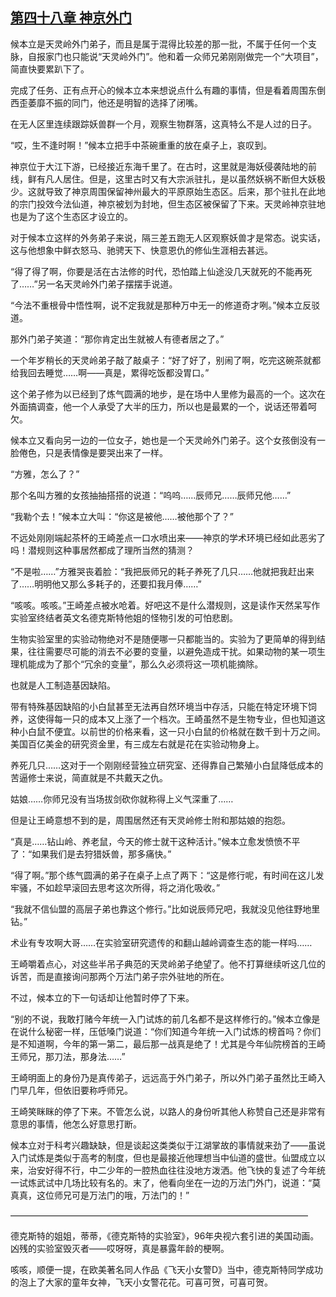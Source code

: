 ## [第四十八章 神京外门](https://www.xxbiquge.com/11_11207/8845475.html)


  候本立是天灵岭外门弟子，而且是属于混得比较差的那一批，不属于任何一个支脉，自报家门也只能说“天灵岭外门”。他和着一众师兄弟刚刚做完一个“大项目”，简直快要累趴下了。

  完成了任务、正有点开心的候本立本来想说点什么有趣的事情，但是看着周围东倒西歪萎靡不振的同门，他还是明智的选择了闭嘴。

  在无人区里连续跟踪妖兽群一个月，观察生物群落，这真特么不是人过的日子。

  “哎，生不逢时啊！”候本立把手中茶碗重重的放在桌子上，哀叹到。

  神京位于大江下游，已经接近东海千里了。在古时，这里就是海妖侵袭陆地的前线，鲜有凡人居住。但是，这里古时又有大宗派驻扎，是以虽然妖祸不断但大妖极少。这就导致了神京周围保留神州最大的平原原始生态区。后来，那个驻扎在此地的宗门投效今法仙道，神京被划为封地，但生态区被保留了下来。天灵岭神京驻地也是为了这个生态区才设立的。

  对于候本立这样的外务弟子来说，隔三差五跑无人区观察妖兽才是常态。说实话，这与他想象中鲜衣怒马、驰骋天下、快意恩仇的修仙生涯相去甚远。

  “得了得了啊，你要是活在古法修的时代，恐怕踏上仙途没几天就死的不能再死了……”另一名天灵岭外门弟子摆摆手说道。

  “今法不重根骨中悟性啊，说不定我就是那种万中无一的修道奇才咧。”候本立反驳道。

  那外门弟子笑道：“那你肯定出生就被人有德者居之了。”

  一个年岁稍长的天灵岭弟子敲了敲桌子：“好了好了，别闹了啊，吃完这碗茶就都给我回去睡觉……啊——真是，累得吃饭都没胃口。”

  这个弟子修为以已经到了炼气圆满的地步，是在场中人里修为最高的一个。这次在外面搞调查，他一个人承受了大半的压力，所以也是最累的一个，说话还带着呵欠。

  候本立又看向另一边的一位女子，她也是一个天灵岭外门弟子。这个女孩倒没有一脸倦色，只是表情像是要哭出来了一样。

  “方雅，怎么了？”

  那个名叫方雅的女孩抽抽搭搭的说道：“呜呜……辰师兄……辰师兄他……”

  “我勒个去！”候本立大叫：“你这是被他……被他那个了？”

  不远处刚刚端起茶杯的王崎差点一口水喷出来——神京的学术环境已经如此恶劣了吗！潜规则这种事居然都成了理所当然的猜测？

  “不是啦……”方雅哭丧着脸：“我把辰师兄的耗子养死了几只……他就把我赶出来了……明明他又那么多耗子的，还要扣我月俸……”

  “咳咳。咳咳。”王崎差点被水呛着。好吧这不是什么潜规则，这是读作天然呆写作实验室终结者英文名德克斯特他姐的怪物引发的可怕悲剧。

  生物实验室里的实验动物绝对不是随便哪一只都能当的。实验为了更简单的得到结果，往往需要尽可能的消去不必要的变量，以避免造成干扰。如果动物的某一项生理机能成为了那个“冗余的变量”，那么久必须将这一项机能摘除。

  也就是人工制造基因缺陷。

  带有特殊基因缺陷的小白鼠甚至无法再自然环境当中存活，只能在特定环境下饲养，这使得每一只的成本又上涨了一个档次。王崎虽然不是生物专业，但也知道这种小白鼠不便宜。以前世的价格来看，这一只小白鼠的价格就在数千到十万之间。美国百亿美金的研究资金里，有三成左右就是花在实验动物身上。

  养死几只……这对于一个刚刚经营独立研究室、还得靠自己繁殖小白鼠降低成本的苦逼修士来说，简直就是不共戴天之仇。

  姑娘……你师兄没有当场拔剑砍你就称得上义气深重了……

  但是让王崎意想不到的是，周围居然还有天灵岭修士附和那姑娘的抱怨。

  “真是……钻山岭、养老鼠，今天的修士就干这种活计。”候本立愈发愤愤不平了：“如果我们是去狩猎妖兽，那多痛快。”

  “得了啊。”那个练气圆满的弟子在桌子上点了两下：“这是修行呢，有时间在这儿发牢骚，不如趁早滚回去思考这次所得，将之消化吸收。”

  “我就不信仙盟的高层子弟也靠这个修行。”比如说辰师兄吧，我就没见他往野地里钻。”

  术业有专攻啊大哥……在实验室研究遗传的和翻山越岭调查生态的能一样吗……

  王崎嚼着点心，对这些半吊子典范的天灵岭弟子绝望了。他不打算继续听这几位的诉苦，而是直接询问那两个万法门弟子宗外驻地的所在。

  不过，候本立的下一句话却让他暂时停了下来。

  “别的不说，我敢打赌今年统一入门试炼的前几名都不是这样修行的。”候本立像是在说什么秘密一样，压低嗓门说道：“你们知道今年统一入门试炼的榜首吗？你们是不知道啊，今年的第一第二，最后那一战真是绝了！尤其是今年仙院榜首的王崎王师兄，那刀法，那身法……”

  王崎明面上的身份乃是真传弟子，远远高于外门弟子，所以外门弟子虽然比王崎入门早几年，但依旧要称呼师兄。

  王崎笑眯眯的停了下来。不管怎么说，以路人的身份听其他人称赞自己还是非常有意思的事情，他怎么好意思打断。

  候本立对于科考兴趣缺缺，但是谈起这类类似于江湖掌故的事情就来劲了——虽说入门试炼是类似于高考的制度，但也是最接近他理想当中仙道的盛世。仙盟成立以来，治安好得不行，中二少年的一腔热血往往没地方泼洒。他飞快的复述了今年统一试炼武试中几场比较有名的。末了，他看向坐在一边的万法门外门，说道：“莫真真，这位师兄可是万法门的哦，万法门的！”

  ——————————————————————————————————

  德克斯特的姐姐，蒂蒂，《德克斯特的实验室》，96年央视六套引进的美国动画。凶残的实验室毁灭者——哎呀呀，真是暴露年龄的梗啊。

  咳咳，顺便一提，在欧美著名同人作品《飞天小女警D》当中，德克斯特同学成功的泡上了大家的童年女神，飞天小女警花花。可喜可贺，可喜可贺。
